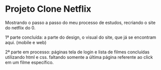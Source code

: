 # Projeto Clone Netflix
 
Mostrando o passo a passo do meu processo de estudos, recriando o site do netflix do 0.

1ª parte concluída: a parte do design, o visual do site, que já se encontram aqui. (mobile e web)

2ª parte em processo: páginas tela de login e lista de filmes concluídas utilizando html e css. faltando somente a última página referente ao click em um filme específico.


